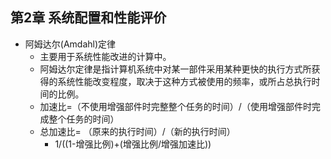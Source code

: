 ## 第2章 系统配置和性能评价
- 阿姆达尔(Amdahl)定律
	- 主要用于系统性能改进的计算中。
	- 阿姆达尔定律是指计算机系统中对某一部件采用某种更快的执行方式所获得的系统性能改变程度，取决于这种方式被使用的频率，或所占总执行时间的比例。
	- 加速比=（不使用增强部件时完整整个任务的时间）/（使用增强部件时完成整个任务的时间）
	- 总加速比= （原来的执行时间）/（新的执行时间）
		- 1/((1-增强比例)+(增强比例/增强加速比))
